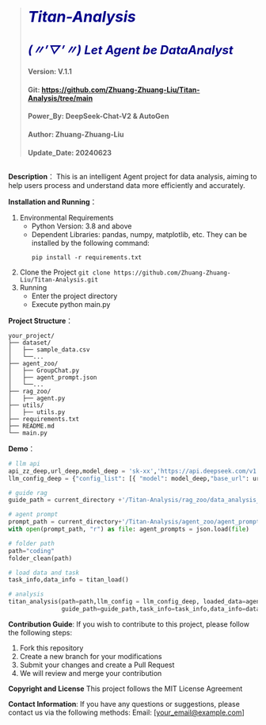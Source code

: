 > # <span style="color:darkblue; font-size:30px; font-weight:bold; font-style:italic;">Titan-Analysis</span>
> 
> ## <span style="color:darkblue; font-size:24px; font-weight:bold; font-style:italic;">(〃’▽’〃) Let Agent be DataAnalyst</span>
> #### Version: V.1.1 
> #### Git: https://github.com/Zhuang-Zhuang-Liu/Titan-Analysis/tree/main
> #### Power_By: DeepSeek-Chat-V2 & AutoGen
> #### Author: Zhuang-Zhuang-Liu
> #### Update_Date: 20240623

## 
**Description**：
This is an intelligent Agent project for data analysis, aiming to help users process and understand data more efficiently and accurately.
 
**Installation and Running**：
1. Environmental Requirements
    - Python Version: 3.8 and above
    - Dependent Libraries: pandas, numpy, matplotlib, etc. They can be installed by the following command:
        ```
        pip install -r requirements.txt
        ```
2. Clone the Project
        ```
        git clone https://github.com/Zhuang-Zhuang-Liu/Titan-Analysis.git
        ```
3. Running
    - Enter the project directory
    - Execute python main.py

**Project Structure**：
```
your_project/
├── dataset/
│   ├── sample_data.csv
│   └──...
├── agent_zoo/
│   ├── GroupChat.py
│   ├── agent_prompt.json
│   └──...
├── rag_zoo/
│   ├── agent.py
├── utils/
│   ├── utils.py
├── requirements.txt
├── README.md
└── main.py
```

**Demo**：
```python
# llm api
api_zz_deep,url_deep,model_deep = 'sk-xx','https://api.deepseek.com/v1',"deepseek-chat"
llm_config_deep = {"config_list": [{ "model": model_deep,"base_url": url_deep,"api_key": api_zz_deep,"temperature": 0,"cache_seed":None  }] }  

# guide rag
guide_path = current_directory +'/Titan-Analysis/rag_zoo/data_analysis_guide.txt'

# agent prompt
prompt_path = current_directory+'/Titan-Analysis/agent_zoo/agent_prompts.json'
with open(prompt_path, "r") as file: agent_prompts = json.load(file)

# folder path
path="coding"
folder_clean(path)

# load data and task
task_info,data_info = titan_load()

# analysis
titan_analysis(path=path,llm_config = llm_config_deep, loaded_data=agent_prompts, 
               guide_path=guide_path,task_info=task_info,data_info=data_info)
```

**Contribution Guide**:
If you wish to contribute to this project, please follow the following steps:
1. Fork this repository
2. Create a new branch for your modifications
3. Submit your changes and create a Pull Request
4. We will review and merge your contribution
   
**Copyright and License**
This project follows the MIT License Agreement

**Contact Information**:
If you have any questions or suggestions, please contact us via the following methods:
Email: [your_email@example.com]

